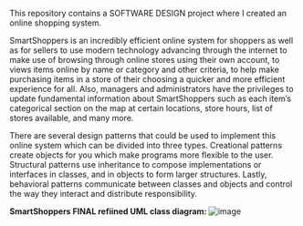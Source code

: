   This repository contains a SOFTWARE DESIGN project where I created an online shopping system.

  SmartShoppers is an incredibly efficient online system for shoppers as well as for sellers to use modern technology advancing through the internet to make use of browsing through online stores using their own account, to views items online by name or category and other criteria, to help make purchasing items in a store of their choosing a quicker and more efficient experience for all. Also, managers and administrators have the privileges to update fundamental information about SmartShoppers such as each item’s categorical section on the map at certain locations, store hours, list of stores available, and many more.
		

  There are several design patterns that could be used to implement this online system which can be divided into three types. Creational patterns create objects for you which make programs more flexible to the user. Structural patterns use inheritance to compose implementations or interfaces in classes, and in objects to form larger structures. Lastly, behavioral patterns communicate between classes and objects and control the way they interact and distribute responsibility. 

  **SmartShoppers FINAL refiined UML class diagram:**
![image](https://github.com/samson-ashna/SmartShoppers/assets/46391817/3ab05f15-a91f-4595-a4d8-d476577544cb)


